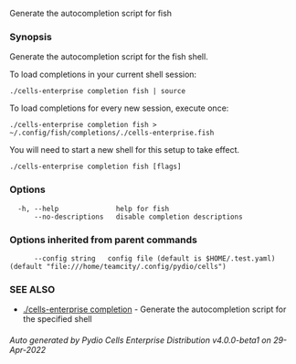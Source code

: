 Generate the autocompletion script for fish

### Synopsis

Generate the autocompletion script for the fish shell.

To load completions in your current shell session:

	./cells-enterprise completion fish | source

To load completions for every new session, execute once:

	./cells-enterprise completion fish > ~/.config/fish/completions/./cells-enterprise.fish

You will need to start a new shell for this setup to take effect.


```
./cells-enterprise completion fish [flags]
```

### Options

```
  -h, --help              help for fish
      --no-descriptions   disable completion descriptions
```

### Options inherited from parent commands

```
      --config string   config file (default is $HOME/.test.yaml) (default "file:///home/teamcity/.config/pydio/cells")
```

### SEE ALSO

* [./cells-enterprise completion](./cells-enterprise-completion)	 - Generate the autocompletion script for the specified shell

###### Auto generated by Pydio Cells Enterprise Distribution v4.0.0-beta1 on 29-Apr-2022
